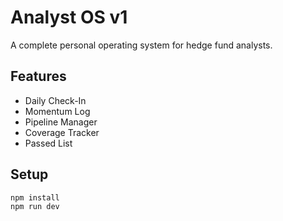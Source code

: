 # Analyst OS v1

A complete personal operating system for hedge fund analysts.

## Features
- Daily Check-In
- Momentum Log
- Pipeline Manager
- Coverage Tracker
- Passed List

## Setup
```bash
npm install
npm run dev
```